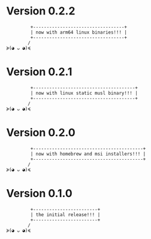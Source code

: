 # Version 0.2.2

```text
         +----------------------------------+
         | now with arm64 linux binaries!!! |
         +----------------------------------+
        /
≽(◕ ᴗ ◕)≼
```

# Version 0.2.1

```text
         +--------------------------------------+
         | now with linux static musl binary!!! |
         +--------------------------------------+
        /
≽(◕ ᴗ ◕)≼
```

# Version 0.2.0

```text
         +-----------------------------------------+
         | now with homebrew and msi installers!!! |
         +-----------------------------------------+
        /
≽(◕ ᴗ ◕)≼
```

# Version 0.1.0

```text
         +------------------------+
         | the initial release!!! |
         +------------------------+
        /
≽(◕ ᴗ ◕)≼
```
